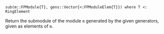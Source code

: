 ```
sub(m::FPModule{T}, gens::Vector{<:FPModuleElem{T}}) where T <: RingElement
```

Return the submodule of the module `m` generated by the given generators, given as elements of `m`.
